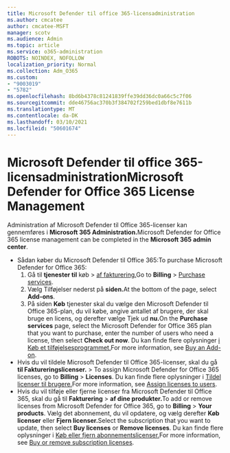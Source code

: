 ```yaml
---
title: Microsoft Defender til office 365-licensadministration
ms.author: cmcatee
author: cmcatee-MSFT
manager: scotv
ms.audience: Admin
ms.topic: article
ms.service: o365-administration
ROBOTS: NOINDEX, NOFOLLOW
localization_priority: Normal
ms.collection: Adm_O365
ms.custom:
- "9003019"
- "5782"
ms.openlocfilehash: 8bd6b4378c81241839ffe39dd36dc0a66c5c7f06
ms.sourcegitcommit: dde46756ac370b3f384702f259bed1dbf8e7611b
ms.translationtype: MT
ms.contentlocale: da-DK
ms.lasthandoff: 03/10/2021
ms.locfileid: "50601674"
---
```

# <a name="microsoft-defender-for-office-365-license-management"></a><span data-ttu-id="91002-102">Microsoft Defender til office 365-licensadministration</span><span class="sxs-lookup"><span data-stu-id="91002-102">Microsoft Defender for Office 365 License Management</span></span>

<span data-ttu-id="91002-103">Administration af Microsoft Defender til Office 365-licenser kan gennemføres i **Microsoft 365 Administration.**</span><span class="sxs-lookup"><span data-stu-id="91002-103">Microsoft Defender for Office 365 license management can be completed in the  **Microsoft 365 admin center**.</span></span>

- <span data-ttu-id="91002-104">Sådan køber du Microsoft Defender til Office 365:</span><span class="sxs-lookup"><span data-stu-id="91002-104">To purchase Microsoft Defender for Office 365:</span></span>
    1. <span data-ttu-id="91002-105">Gå til **tjenester til** køb  >  [af fakturering.](https://go.microsoft.com/fwlink/p/?linkid=868433)</span><span class="sxs-lookup"><span data-stu-id="91002-105">Go to **Billing** > [Purchase services](https://go.microsoft.com/fwlink/p/?linkid=868433).</span></span>
    2. <span data-ttu-id="91002-106">Vælg Tilføjelser nederst på **siden.**</span><span class="sxs-lookup"><span data-stu-id="91002-106">At the bottom of the page, select **Add-ons**.</span></span>
    3. <span data-ttu-id="91002-107">På siden **Køb** tjenester skal du vælge den Microsoft Defender til Office 365-plan, du vil købe, angive antallet af brugere, der skal bruge en licens, og derefter vælge Tjek ud **nu.**</span><span class="sxs-lookup"><span data-stu-id="91002-107">On the **Purchase services** page, select the Microsoft Defender for Office 365 plan that you want to purchase, enter the number of users who need a license, then select **Check out now**.</span></span> <span data-ttu-id="91002-108">Du kan finde flere oplysninger [i Køb et tilføjelsesprogrammet.](https://docs.microsoft.com/microsoft-365/commerce/buy-or-edit-an-add-on)</span><span class="sxs-lookup"><span data-stu-id="91002-108">For more information, see [Buy an Add-on](https://docs.microsoft.com/microsoft-365/commerce/buy-or-edit-an-add-on).</span></span>
- <span data-ttu-id="91002-109">Hvis du vil tildele Microsoft Defender til Office 365-licenser, skal du gå **til Faktureringslicenser.**  >  </span><span class="sxs-lookup"><span data-stu-id="91002-109">To assign Microsoft Defender for Office 365 licenses, go to **Billing** > **Licenses**.</span></span> <span data-ttu-id="91002-110">Du kan finde flere oplysninger i [Tildel licenser til brugere.](https://docs.microsoft.com/microsoft-365/admin/manage/assign-licenses-to-users)</span><span class="sxs-lookup"><span data-stu-id="91002-110">For more information, see [Assign licenses to users](https://docs.microsoft.com/microsoft-365/admin/manage/assign-licenses-to-users).</span></span>
- <span data-ttu-id="91002-111">Hvis du vil tilføje eller fjerne licenser fra Microsoft Defender til Office 365, skal du gå til **Fakturering**  >  **af dine produkter.**</span><span class="sxs-lookup"><span data-stu-id="91002-111">To add or remove licenses from Microsoft Defender for Office 365, go to **Billing** > **Your products**.</span></span> <span data-ttu-id="91002-112">Vælg det abonnement, du vil opdatere, og vælg derefter **Køb licenser** eller **Fjern licenser.**</span><span class="sxs-lookup"><span data-stu-id="91002-112">Select the subscription that you want to update, then select **Buy licenses** or **Remove licenses**.</span></span> <span data-ttu-id="91002-113">Du kan finde flere oplysninger i [Køb eller fjern abonnementslicenser.](https://docs.microsoft.com/microsoft-365/commerce/licenses/buy-licenses)</span><span class="sxs-lookup"><span data-stu-id="91002-113">For more information, see [Buy or remove subscription licenses](https://docs.microsoft.com/microsoft-365/commerce/licenses/buy-licenses).</span></span>